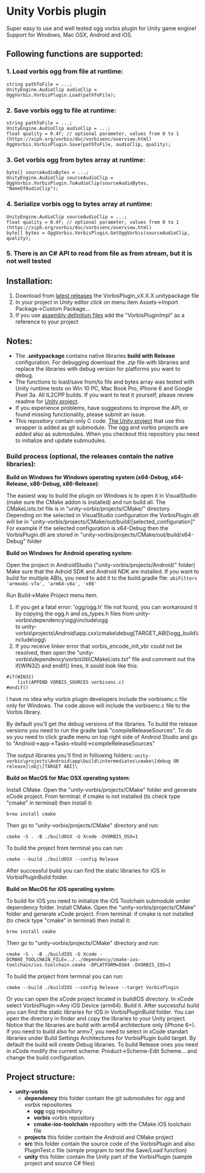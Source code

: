 # Unity Vorbis plugin
Super easy to use and well tested ogg vorbis plugin for Unity game engine! Support for Windows, Mac OSX, Android and iOS.

## Following functions are supported:
### 1. Load vorbis ogg from file at runtime:
```
string pathToFile = ...;
UnityEngine.AudioClip audioClip = OggVorbis.VorbisPlugin.Load(pathToFile);
```
### 2. Save vorbis ogg to file at runtime:
```
string pathToFile = ...;
UnityEngine.AudioClip audioClip = ...;
float quality = 0.4f; // optional parameter, values from 0 to 1 (https://xiph.org/vorbis/doc/vorbisenc/overview.html)
OggVorbis.VorbisPlugin.Save(pathToFile, audioClip, quality);
```
### 3. Get vorbis ogg from bytes array at runtime:
```
byte[] sourceAudioBytes = ...;
UnityEngine.AudioClip sourceAudioClip = OggVorbis.VorbisPlugin.ToAudioClip(sourceAudioBytes, "NameOfAudioClip");
```
### 4. Serialize vorbis ogg to bytes array at runtime:
```
UnityEngine.AudioClip sourceAudioClip = ...;
float quality = 0.4f; // optional parameter, values from 0 to 1 (https://xiph.org/vorbis/doc/vorbisenc/overview.html)
byte[] bytes = OggVorbis.VorbisPlugin.GetOggVorbis(sourceAudioClip, quality);
```
### 5. There is an C# API to read from file as from stream, but it is not well tested

## Installation:
1. Download from [latest releases](https://github.com/khindemit/unity-wrapper-vorbis/releases) the VorbisPlugin_vX.X.X.unitypackage file
2. In your project in Unity editor click on menu item Assets->Import Package->Custom Package...
3. If you use [assembly definition files](https://docs.unity3d.com/Manual/ScriptCompilationAssemblyDefinitionFiles.html) add the "VorbisPluginImpl" as a reference to your project

## Notes:
- The **.unitypackage** contains native libraries **build with Release** configuration. For debugging download the *.zip* file with libraries and replace the libraries with debug version for platforms you want to debug.
- The functions to load/save from/to file and bytes array was tested with Unity runtime tests on Win 10 PC, Mac Book Pro, iPhone 6 and Google Pixel 3a. All IL2CPP builds. If you want to test it yourself, please review readme for [Unity project](https://github.com/khindemit/unity-project-vorbis).
- If you experience problems, have suggestions to improve the API, or found missing functionality, please submit an issue.
- This repository contain only C code. [The Unity project](https://github.com/khindemit/unity-project-vorbis) that use this wrapper is added as git submodule.
The ogg and vorbis projects are added also as submodules. When you checkout this repository you need to initialize and update submudules.


### Build process (optional, the releases contain the native libraries):

**Build on Windows for Windows operating system (x64-Debug, x64-Release, x86-Debug, x86-Release)**: 

The easiest way to build the plugin on Windows is to open it in VisualStudio (make sure the CMake addon is installed) and run build all.
The CMakeLists.txt file is in "unity-vorbis/projects/CMake/" directory.
Depending on the selected in VisualStudio configuration the VorbisPlugin.dll will be in "unity-vorbis/projects/CMake/out/build/[selected_configuration]"
For example if the selected configuration is x64-Debug then the VorbisPlugin.dll are stored in "unity-vorbis/projects/CMake/out/build/x64-Debug" folder

**Build on Windows for Android operating system**:

Open the project in AndroidStudio ("unity-vorbis/projects/Android/" folder)
Make sure that the Adroid SDK and Android NDK are installed.
If you want to build for multiple ABIs, you need to add it to the build.gradle file:
```abiFilters 'armeabi-v7a', 'arm64-v8a', 'x86'```

Run Build->Make Project menu item.
1. If you get a fatal error: 'ogg/ogg.h' file not found, you can workaround it by copying the ogg.h and os_types.h files from 
unity-vorbis\dependency\ogg\include\ogg\
to
unity-vorbis\projects\Android\app\.cxx\cmake\debug\[TARGET_ABI]\ogg_build\include\ogg\
2. If you receive linker error that vorbis_encode_init_vbr could not be resolved, then open the
"unity-vorbis\dependency\vorbis\lib\CMakeLists.txt" file and comment out the if(WIN32) and endif() lines, it sould look like this:
```
#if(WIN32)
    list(APPEND VORBIS_SOURCES vorbisenc.c)
#endif()
```
I have no idea why vorbis plugin developers include the vorbisenc.c file only for Windows.
The code above will include the vorbisenc.c file to the Vorbis library.

By default you'll get the debug versions of the libraries. To build the release versions you need to run the gradle task "compileReleaseSources". To do so you need to
click gradle menu on top right side of Android Studio and go to "Android->app->Tasks->build->compileReleaseSources"

The output libraries you'll find in following folders:
```unity-vorbis\projects\Android\app\build\intermediates\cmake\[debug OR release]\obj\[TARGET ABI]\```

**Build on MacOS for Mac OSX operating system**:

Install CMake. Open the "unity-vorbis/projects/CMake" folder and generate xCode project.
From terminal:
if cmake is not installed (to check type "cmake" in terminal) then install it: 
```
brew install cmake
```
Then go to "unity-vorbis/projects/CMake" directory and run:
```
cmake -S . -B ./buildOSX -G Xcode -DVORBIS_OSX=1
```
To build the project from terminal you can run:
```
cmake --build ./buildOSX --config Release
```
After successful build you can find the static libraries for iOS in VorbisPluginBuild folder.


**Build on MacOS for iOS operating system**:

To build for iOS you need to initialize the iOS Toolchain submodule under dependency folder.
Install CMake. Open the "unity-vorbis/projects/CMake" folder and generate xCode project.
From terminal:
if cmake is not installed (to check type "cmake" in terminal) then install it: 
```
brew install cmake
```
Then go to "unity-vorbis/projects/CMake" directory and run:
```
cmake -S . -B ./buildIOS -G Xcode -DCMAKE_TOOLCHAIN_FILE=../../dependency/cmake-ios-toolchain/ios.toolchain.cmake -DPLATFORM=OS64 -DVORBIS_IOS=1
```
To build the project from terminal you can run:
```
cmake --build ./buildIOS --config Release --target VorbisPlugin
```
Or you can open the xCode project located in buildIOS directory. In xCode select VorbisPlugin->Any iOS Device (arm64). Build it. After successful build you can find the static libraries for iOS in VorbisPluginBuild folder. You can open the directory in finder and copy the libraries to your Unity project.
Notice that the libraries are build with arm64 architecture only (iPhone 6+). If you need to build also for armv7, you need to select in xCode standart libraries under Build Settings Architectures for VorbisPlugin build target.
By default the build will create Debug libraries. To build Release ones you need in xCode modify the current scheme: Product->Scheme-Edit Scheme... and change the build configuration.

## Project structure:

- **unity-vorbis**
    - **dependency** this folder contain the git submodules for *ogg* and *vorbis* repositories
        - **ogg** ogg repository
        - **vorbis** vorbis repository
        - **cmake-ios-toolchain** repository with the CMake iOS toolchain file
    - **projects** this folder contain the Android and CMake project
    - **src** this folder contain the source code of the VorbisPlugin and also PluginTest.c file (simple program to test the Save/Load function)
    - **unity** this folder contain the Unity part of the VorbisPlugin (sample project and source C# files)
